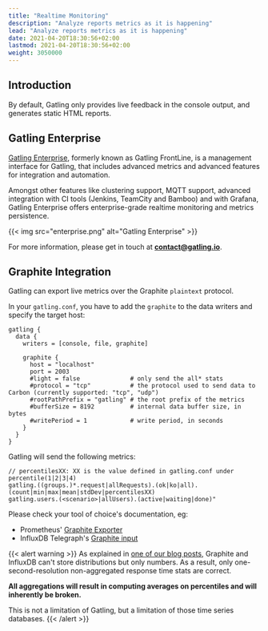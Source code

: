 ```yaml
---
title: "Realtime Monitoring"
description: "Analyze reports metrics as it is happening"
lead: "Analyze reports metrics as it is happening"
date: 2021-04-20T18:30:56+02:00
lastmod: 2021-04-20T18:30:56+02:00
weight: 3050000
---
```


## Introduction

By default, Gatling only provides live feedback in the console output, and generates static HTML reports.

## Gatling Enterprise

[Gatling Enterprise](https://gatling.io/enterprise/), formerly known as Gatling FrontLine, is a management interface for Gatling, that includes advanced metrics and advanced features for integration and automation.

Amongst other features like clustering support, MQTT support, advanced integration with CI tools (Jenkins, TeamCity and Bamboo) and with Grafana,
Gatling Enterprise offers enterprise-grade realtime monitoring and metrics persistence.

{{< img src="enterprise.png" alt="Gatling Enterprise" >}}

For more information, please get in touch at **contact@gatling.io**.

## Graphite Integration

Gatling can export live metrics over the Graphite `plaintext` protocol.

In your `gatling.conf`, you have to add the `graphite` to the data writers and specify the target host:

```hocon
gatling {
  data {
    writers = [console, file, graphite]

    graphite {
      host = "localhost"
      port = 2003
      #light = false              # only send the all* stats
      #protocol = "tcp"           # the protocol used to send data to Carbon (currently supported: "tcp", "udp")
      #rootPathPrefix = "gatling" # the root prefix of the metrics
      #bufferSize = 8192          # internal data buffer size, in bytes
      #writePeriod = 1            # write period, in seconds
    }
  }
}
```

Gatling will send the following metrics:

```
// percentilesXX: XX is the value defined in gatling.conf under percentile(1|2|3|4)
gatling.((groups.)*.request|allRequests).(ok|ko|all).(count|min|max|mean|stdDev|percentilesXX)
gatling.users.(<scenario>|allUsers).(active|waiting|done)"
```

Please check your tool of choice's documentation, eg:
* Prometheus' [Graphite Exporter](https://github.com/prometheus/graphite_exporter)
* InfluxDB Telegraph's [Graphite input](https://docs.influxdata.com/telegraf/latest/data_formats/input/graphite/)

{{< alert warning >}}
As explained in [one of our blog posts](/2018/11/metrics-analysis-part-1-mean-standard-deviation/), Graphite and InfluxDB can't store distributions but only numbers. As a result, only one-second-resolution non-aggregated response time stats are correct.

**All aggregations will result in computing averages on percentiles and will inherently be broken.**

This is not a limitation of Gatling, but a limitation of those time series databases.
{{< /alert >}}
